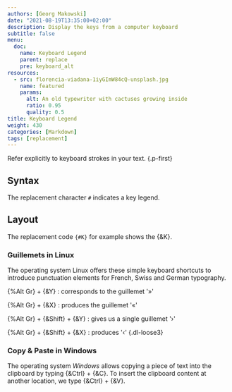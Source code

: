 ```yaml
---
authors: [Georg Makowski]
date: "2021-08-19T13:35:00+02:00"
description: Display the keys from a computer keyboard
subtitle: false
menu:
  doc:
    name: Keyboard Legend
    parent: replace
    pre: keyboard_alt
resources:
  - src: florencia-viadana-1iyGImW84cQ-unsplash.jpg
    name: featured
    params:
      alt: An old typewriter with cactuses growing inside
      ratio: 0.95
      quality: 0.5
title: Keyboard Legend
weight: 430
categories: [Markdown]
tags: [replacement]
---
```


Refer explicitly to keyboard strokes in your text.
{.p-first} <!--more-->

## Syntax

The replacement character `#` indicates a key legend. 

## Layout

The replacement code `{‍#K}` for example shows the {&K}.  

### Guillemets in Linux

The operating system Linux offers these simple keyboard shortcuts to introduce punctuation elements for French, Swiss and German typography.

{%Alt Gr} + {&Y}
: corresponds to the guillemet '»'

{%Alt Gr} + {&X}
: produces the guillemet '«'

{%Alt Gr} + {&Shift} + {&Y}
: gives us a single guillemet '›'

{%Alt Gr} + {&Shift} + {&X}
: produces '‹'
{.dl-loose3}

### Copy & Paste in Windows

The operating system _Windows_ allows copying a piece of text into the clipboard by typing {&Ctrl} + {&C}. To insert the clipboard content at another location, we type {&Ctrl} + {&V}.
